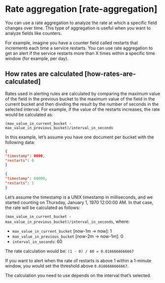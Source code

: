 # Rate aggregation [rate-aggregation]

You can use a rate aggregation to analyze the rate at which a specific field changes over time. This type of aggregation is useful when you want to analyze fields like counters.

For example, imagine you have a counter field called restarts that increments each time a service restarts. You can use rate aggregation to get an alert if the service restarts more than X times within a specific time window (for example, per day).


## How rates are calculated [how-rates-are-calculated] 

Rates used in alerting rules are calculated by comparing the maximum value of the field in the previous bucket to the maximum value of the field in the current bucket and then dividing the result by the number of seconds in the selected interval. For example, if the value of the restarts increases, the rate would be calculated as:

`(max_value_in_current_bucket - max_value_in_previous_bucket)/interval_in_seconds`

In this example, let’s assume you have one document per bucket with the following data:

```json
{
"timestamp": 0000,
"restarts": 0
}

{
"timestamp": 60000,
"restarts": 1
}
```

Let’s assume the timestamp is a UNIX timestamp in milliseconds, and we started counting on Thursday, January 1, 1970 12:00:00 AM. In that case, the rate will be calculated as follows:

`(max_value_in_current_bucket - max_value_in_previous_bucket)/interval_in_seconds`, where:

* `max_value_in_current_bucket` [now-1m → now]: 1
* `max_value_in_previous_bucket` [now-2m → now-1m]: 0
* `interval_in_seconds`: 60

The rate calculation would be: `(1 - 0) / 60 = 0.0166666666667`

If you want to alert when the rate of restarts is above 1 within a 1-minute window, you would set the threshold above `0.0166666666667`.

The calculation you need to use depends on the interval that’s selected.

